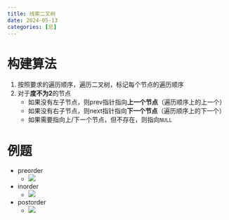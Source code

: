 ```yaml
---
title: 线索二叉树
date: 2024-05-13
categories: [总]
---
```


# 构建算法
1. 按照要求的遍历顺序，遍历二叉树，标记每个节点的遍历顺序
2. 对于**度不为2**的节点
    - 如果没有左子节点，则prev指针指向**上一个节点**（遍历顺序上的上一个）
    - 如果没有右子节点，则next指针指向**下一个节点**（遍历顺序上的下一个）
    - 如果需要指向上/下一个节点，但不存在，则指向`NULL`


# 例题
- preorder
    - <img src="/img/tbt_pre.png">
- inorder
    - <img src="/img/tbt_in.png">
- postorder
    - <img src="/img/tbt_post.png">
